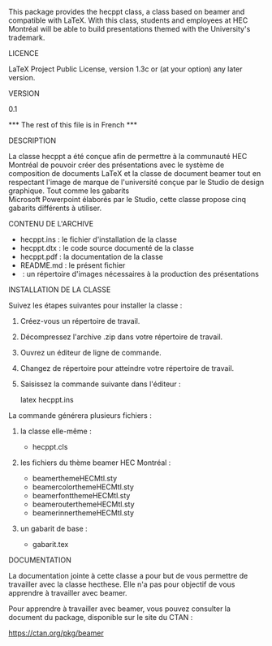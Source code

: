 This package provides the hecppt class, a class based on beamer
and compatible with LaTeX. With this class, students and employees
at HEC Montréal will be able to build presentations themed with
the University's trademark.

LICENCE

LaTeX Project Public License, version 1.3c or (at your option) any
later version.

VERSION

0.1

*** The rest of this file is in French ***

DESCRIPTION

La classe hecppt a été conçue afin de permettre à la communauté HEC Montréal
de pouvoir créer des présentations avec le système de composition de documents
LaTeX et la classe de document beamer tout en respectant l'image de marque de 
l'université conçue par le Studio de design graphique. Tout comme les gabarits	
Microsoft Powerpoint élaborés par le Studio, cette classe propose cinq gabarits 
différents à utiliser.

CONTENU DE L'ARCHIVE

- hecppt.ins : le fichier d'installation de la classe
- hecppt.dtx : le code source documenté de la classe
- hecppt.pdf : la documentation de la classe
- README.md : le présent fichier
- <img/> : un répertoire d'images nécessaires à la production des présentations

INSTALLATION DE LA CLASSE

Suivez les étapes suivantes pour installer la classe :
1. Créez-vous un répertoire de travail.
2. Décompressez l'archive .zip dans votre répertoire de travail.
3. Ouvrez un éditeur de ligne de commande.
4. Changez de répertoire pour atteindre votre répertoire de travail.
5. Saisissez la commande suivante dans l'éditeur :

	latex hecppt.ins
	
La commande générera plusieurs fichiers :

1. la classe elle-même :
	- hecppt.cls
	
2. les fichiers du thème beamer HEC Montréal :
	- beamerthemeHECMtl.sty
	- beamercolorthemeHECMtl.sty
	- beamerfontthemeHECMtl.sty
	- beamerouterthemeHECMtl.sty
	- beamerinnerthemeHECMtl.sty
	
3. un gabarit de base :
	- gabarit.tex
	
DOCUMENTATION

La documentation jointe à cette classe a pour but de vous permettre
de travailler avec la classe hecthese. Elle n'a pas pour objectif de
vous apprendre à travailler avec beamer.

Pour apprendre à travailler avec beamer, vous pouvez consulter la
document du package, disponible sur le site du CTAN :

https://ctan.org/pkg/beamer